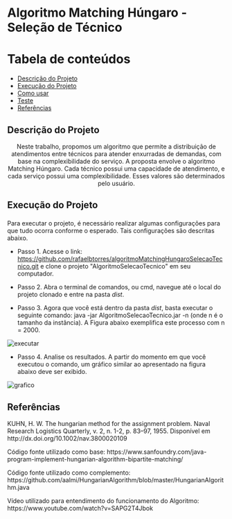# Algoritmo Matching Húngaro - Seleção de Técnico

Tabela de conteúdos
=================
<!--ts-->
   * [Descrição do Projeto](#Descrição-do-Projeto)
   * [Execução do Projeto](#execução)
   * [Como usar](#como-usar)
   * [Teste](#teste)
   * [Referências](#referências)
<!--te-->

## Descrição do Projeto

<p align="center"> Neste trabalho, propomos um algoritmo que permite a distribuição de atendimentos entre técnicos para atender enxurradas de demandas, com base na complexibilidade do serviço. A proposta envolve o algoritmo Matching Húngaro. Cada técnico possui uma capacidade de atendimento, e cada serviço possui uma complexibilidade. Esses valores são determinados pelo usuário.

## Execução do Projeto </p>

<p> Para executar o projeto, é necessário realizar algumas configurações para que tudo ocorra conforme o esperado. Tais configurações são descritas abaixo.
  
  * Passo 1. Acesse o link:  https://github.com/rafaelbtorres/algoritmoMatchingHungaroSelecaoTecnico.git e clone o projeto "AlgoritmoSelecaoTecnico"  em seu computador.
  
  * Passo 2. Abra o terminal de comandos, ou cmd, navegue até o local do projeto clonado e entre na pasta *dist*. 
  
  * Passo 3. Agora que você está dentro da pasta *dist*, basta executar o seguinte comando: java -jar AlgoritmoSelecaoTecnico.jar -n (onde n é o tamanho da instância).
  A Figura abaixo exemplifica este processo com n = 2000. 
  <img alt="executar" title="#Exemplo de execução" src="https://github.com/rafaelbtorres/algoritmoMathingUngaroSelecaoTecnico/blob/master/imgs/executar.png?raw=true" />

  * Passo 4. Analise os resultados. A partir do momento em que você executou o comando, um gráfico similar ao apresentado na figura abaixo deve ser exibido.
  <img alt="grafico" title="#Exemplo de gráfico resultante" src="https://github.com/rafaelbtorres/algoritmoMathingUngaroSelecaoTecnico/blob/master/imgs/analitica2.png?raw=true" />
</p>

## Referências
<p>KUHN, H. W. The hungarian method for the assignment problem. Naval Research Logistics Quarterly, v. 2, n. 1-2, p. 83–97, 1955. Disponível em http://dx.doi.org/10.1002/nav.3800020109</p>

<p>Código fonte utilizado como base: https://www.sanfoundry.com/java-program-implement-hungarian-algorithm-bipartite-matching/ </p>


<p>Código fonte utilizado como complemento: https://github.com/aalmi/HungarianAlgorithm/blob/master/HungarianAlgorithm.java</p>


<p>Vídeo utilizado para entendimento do funcionamento do Algoritmo: https://www.youtube.com/watch?v=SAPG2T4Jbok</p>

